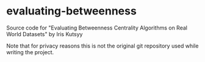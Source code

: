 # evaluating-betweenness
Source code for "Evaluating Betweenness Centrality Algorithms on Real World Datasets" by Iris Kutsyy

Note that for privacy reasons this is not the original git repository used while writing the project.
